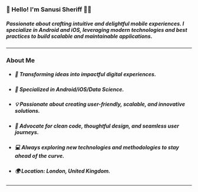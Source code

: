 ### 👋 Hello! I'm Sanusi Sheriff 🧑‍💻

##### Passionate about crafting intuitive and delightful mobile experiences. I specialize in Android and iOS, leveraging modern technologies and best practices to build scalable and maintainable applications.
---
### About Me
 - ##### 🚀 Transforming ideas into impactful digital experiences.
- ##### 🌟 Specialized in Android/iOS/Data Science.
- ##### 💡 Passionate about creating user-friendly, scalable, and innovative solutions.
- ##### 🎨 Advocate for clean code, thoughtful design, and seamless user journeys.
- ##### 💻 Always exploring new technologies and methodologies to stay ahead of the curve.
- ##### 🌍 Location: London, United Kingdom.
---
